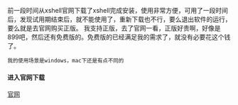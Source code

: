前一段时间从xshell官网下载了xshell完成安装，使用非常方便，可用了一段时间后，发现试用期结束后，就不能使用了，重新下载也不行，要么退出软件的运行，要么就是去官网购买正版。
我支持正版，去了官网一看，正版好贵啊，好像是899吧，然后还有免费版的。免费版的已经满足我的需求了，就没有必要花这个钱了。

```
我的使用场景是windows，mac下还是有点不同的
```

#### 进入官网下载

[官网](http://www.netsarang.com)
